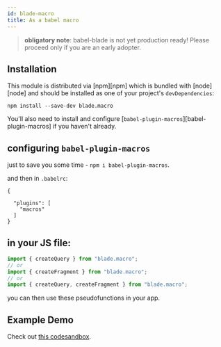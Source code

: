 ```yaml
---
id: blade-macro
title: As a babel macro
---
```


> **obligatory note**: babel-blade is not yet production ready! Please proceed only if you are an early adopter.

## Installation

This module is distributed via [npm][npm] which is bundled with [node][node] and
should be installed as one of your project's `devDependencies`:

```
npm install --save-dev blade.macro
```

You'll also need to install and configure
[`babel-plugin-macros`][babel-plugin-macros] if you haven't already.

## configuring `babel-plugin-macros`

just to save you some time - `npm i babel-plugin-macros`.

and then in `.babelrc`:

```
{

  "plugins": [
    "macros"
  ]
}
```

## in your JS file:

```js
import { createQuery } from "blade.macro";
// or
import { createFragment } from "blade.macro";
// or
import { createQuery, createFragment } from "blade.macro";
```

you can then use these pseudofunctions in your app.

## Example Demo

Check out [this codesandbox](https://codesandbox.io/s/4lwoovknx9).
